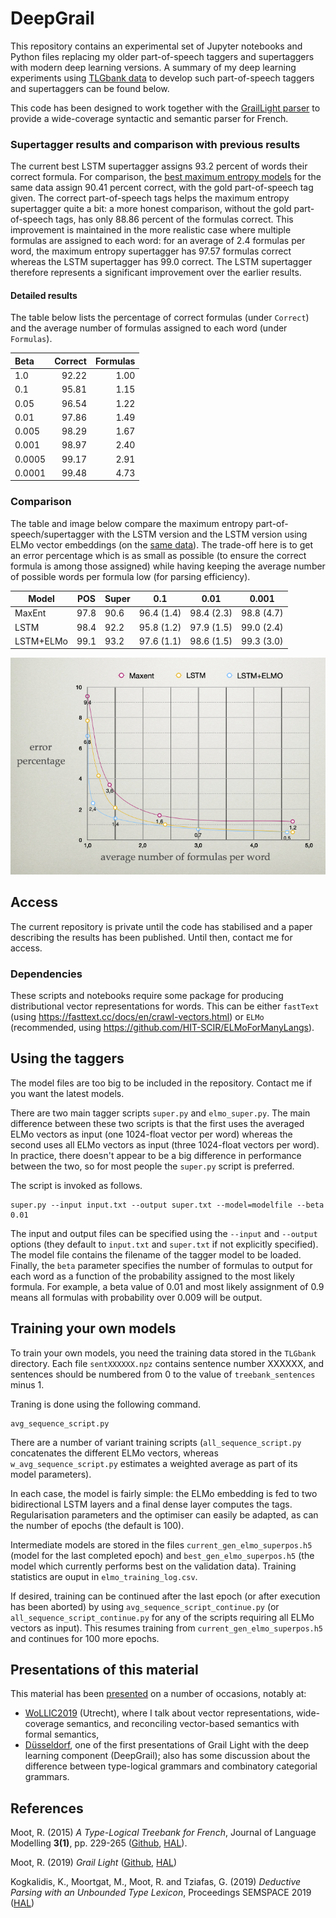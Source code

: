 # DeepGrail

This repository contains an experimental set of Jupyter notebooks and Python files replacing my older part-of-speech taggers and supertaggers with modern deep learning versions. A summary of my deep learning experiments using [TLGbank data](https://richardmoot.github.io/TLGbank/) to develop such part-of-speech taggers and supertaggers can be found below.

This code has been designed to work together with the [GrailLight parser](https://github.com/RichardMoot/GrailLight) to provide a wide-coverage syntactic and semantic parser for French. 

### Supertagger results and comparison with previous results

The current best LSTM supertagger assigns 93.2 percent of words their correct formula. For comparison, the [best maximum entropy models](https://github.com/RichardMoot/models) for the same data assign 90.41 percent correct, with the gold part-of-speech tag given. The correct part-of-speech tags helps the maximum entropy supertagger quite a bit: a more honest comparison, without the gold part-of-speech tags, has only 88.86 percent of the formulas correct. This improvement is maintained in the more realistic case where multiple formulas are assigned to each word: for an average of 2.4 formulas per word, the maximum entropy supertagger has 97.57 formulas correct whereas the LSTM supertagger has 99.0 correct. The LSTM supertagger therefore represents a significant improvement over the earlier results.

#### Detailed results

The table below lists the percentage of correct formulas (under `Correct`) and the average number of formulas assigned to each word (under `Formulas`).

| Beta | Correct | Formulas|
|:-----|--------:|--------:|
1.0   | 92.22 | 1.00 |
0.1   | 95.81 | 1.15 |
0.05  | 96.54 | 1.22 |
0.01  | 97.86 | 1.49 |
0.005 | 98.29 | 1.67 |
0.001 | 98.97 | 2.40 |
0.0005 | 99.17 | 2.91 |
0.0001 | 99.48 | 4.73 |

### Comparison

The table and image below compare the maximum entropy part-of-speech/supertagger  with the LSTM version and the LSTM version using ELMo vector embeddings (on the [same data](https://richardmoot.github.io/TLGbank/)). The trade-off here is to get an error percentage which is as small as possible (to ensure the correct formula is among those assigned) while having keeping the average number of possible words per formula low (for parsing efficiency).

| Model | POS | Super | 0.1 | 0.01 | 0.001 |
|-------|-----|-------|-----|------|-------|
| MaxEnt | 97.8 | 90.6 | 96.4 (1.4) | 98.4 (2.3) | 98.8 (4.7) |
| LSTM | 98.4 | 92.2 | 95.8 (1.2) | 97.9 (1.5) | 99.0 (2.4) |
| LSTM+ELMo | 99.1 | 93.2 | 97.6 (1.1) | 98.6 (1.5) | 99.3 (3.0) |

![visual map of the average number of formulas/word versus the error percentage for the different models](https://github.com/RichardMoot/Slides/blob/master/eval_deep.png)

## Access

The current repository is private until the code has stabilised and a paper describing the results has been published. Until then, contact me for access. 

### Dependencies

These scripts and notebooks require some package for producing distributional vector representations for words. This can be either `fastText` (using https://fasttext.cc/docs/en/crawl-vectors.html) or `ELMo` (recommended, using https://github.com/HIT-SCIR/ELMoForManyLangs).

## Using the taggers

The model files are too big to be included in the repository. Contact me if you want the latest models.

There are two main tagger scripts `super.py` and `elmo_super.py`. The main difference between these two scripts is that the first uses the averaged ELMo vectors as input (one 1024-float vector per word) whereas the second uses all ELMo vectors as input (three 1024-float vectors per word). In practice, there doesn't appear to be a big difference in performance between the two, so for most people the `super.py` script is preferred. 

The script is invoked as follows.
```
super.py --input input.txt --output super.txt --model=modelfile --beta 0.01 
```
The input and output files can be specified using the `--input` and `--output` options (they default to `input.txt` and `super.txt` if not explicitly specified). The model file contains the filename of the tagger model to be loaded. Finally, the `beta` parameter specifies the number of formulas to output for each word as a function of the probability assigned to the most likely formula. For example, a beta value of 0.01 and most likely assignment of 0.9 means all formulas with probability over 0.009 will be output. 


## Training your own models

To train your own models, you need the training data stored in the `TLGbank` directory. Each file `sentXXXXXX.npz` contains sentence number XXXXXX, and sentences should be numbered from 0 to the value of `treebank_sentences` minus 1.

Traning is done using the following command.
```
avg_sequence_script.py
```
There are a number of variant training scripts (`all_sequence_script.py` concatenates the different ELMo vectors, whereas `w_avg_sequence_script.py` estimates a weighted average as part of its model parameters).

In each case, the model is fairly simple: the ELMo embedding is fed to two bidirectional LSTM layers and a final dense layer computes the tags. Regularisation parameters and the optimiser can easily be adapted, as can the number of epochs (the default is 100).

Intermediate models are stored in the files `current_gen_elmo_superpos.h5` (model for the last completed epoch) and `best_gen_elmo_superpos.h5` (the model which currently performs best on the validation data). Training statistics are ouput in `elmo_training_log.csv`.

If desired, training can be continued after the last epoch (or after execution has been aborted) by using `avg_sequence_script_continue.py` (or `all_sequence_script_continue.py` for any of the scripts requiring all ELMo vectors as input). This resumes training from `current_gen_elmo_superpos.h5` and continues for 100 more epochs.

## Presentations of this material

This material has been [presented](https://richardmoot.github.io/Slides/) on a number of occasions, notably at:
* [WoLLIC2019](https://richardmoot.github.io/Slides/WoLLIC2019.pdf) (Utrecht), where I talk about vector representations, wide-coverage semantics, and reconciling vector-based semantics with formal semantics,
* [Düsseldorf](https://richardmoot.github.io/Slides/WCS_Dusseldorf.pdf), one of the first presentations of Grail Light with the deep learning component (DeepGrail); also has some discussion about the difference between type-logical grammars and combinatory categorial grammars.

## References

Moot, R. (2015) _A Type-Logical Treebank for French_, Journal of
Language Modelling **3(1)**, pp. 229-265 ([Github](https://richardmoot.github.io/TLGbank/), [HAL](https://hal.archives-ouvertes.fr/hal-02102867v1)).

Moot, R. (2019) _Grail Light_ ([Github](https://github.com/RichardMoot/GrailLight), [HAL](
https://hal.archives-ouvertes.fr/hal-02101396/))

Kogkalidis, K., Moortgat, M., Moot, R. and Tziafas, G. (2019) _Deductive Parsing with an Unbounded Type Lexicon_, Proceedings SEMSPACE 2019 ([HAL](https://hal-lirmm.ccsd.cnrs.fr/lirmm-02313572/))
